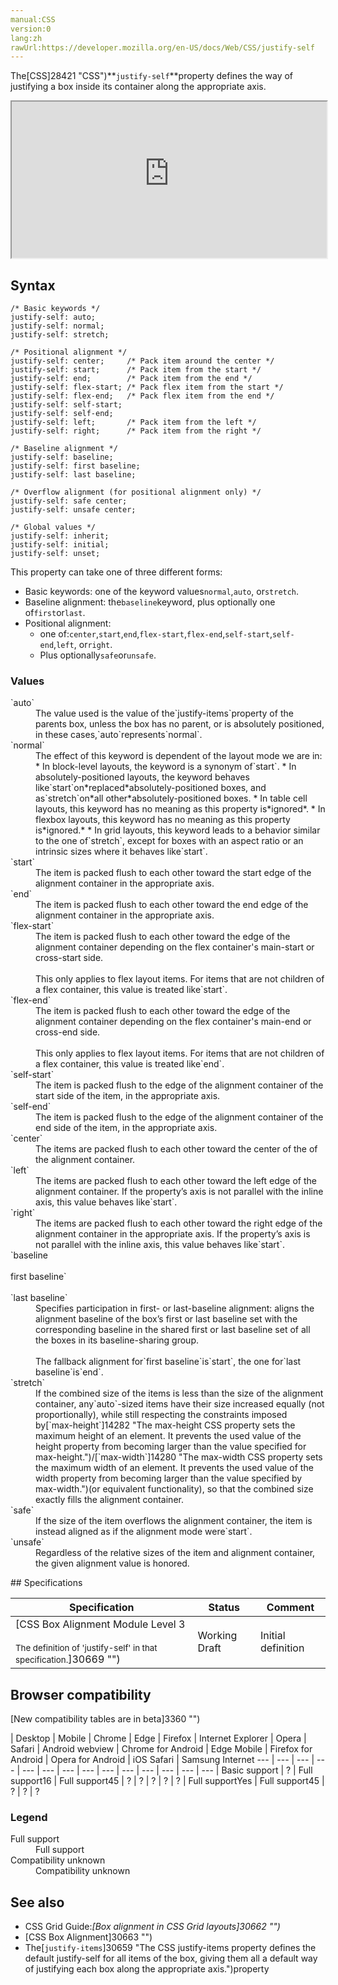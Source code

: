 ```yaml
---
manual:CSS
version:0
lang:zh
rawUrl:https://developer.mozilla.org/en-US/docs/Web/CSS/justify-self
---
```






The[CSS]28421 "CSS")**`justify-self`**property defines the way of justifying a box inside its container along the appropriate axis.

<iframe src='https://interactive-examples.mdn.mozilla.net/pages/css/justify-self.html' width='100%' height='250'></iframe>

## Syntax<a name="Syntax"></a>

```
/* Basic keywords */
justify-self: auto;
justify-self: normal;
justify-self: stretch;

/* Positional alignment */
justify-self: center;     /* Pack item around the center */
justify-self: start;      /* Pack item from the start */
justify-self: end;        /* Pack item from the end */
justify-self: flex-start; /* Pack flex item from the start */
justify-self: flex-end;   /* Pack flex item from the end */
justify-self: self-start;
justify-self: self-end;
justify-self: left;       /* Pack item from the left */
justify-self: right;      /* Pack item from the right */

/* Baseline alignment */
justify-self: baseline;
justify-self: first baseline;
justify-self: last baseline;

/* Overflow alignment (for positional alignment only) */
justify-self: safe center;
justify-self: unsafe center;

/* Global values */
justify-self: inherit;
justify-self: initial;
justify-self: unset;
```


This property can take one of three different forms:


* Basic keywords: one of the keyword values`normal`,`auto`, or`stretch`.
* Baseline alignment: the`baseline`keyword, plus optionally one of`first`or`last`.
* Positional alignment:
	* one of:`center`,`start`,`end`,`flex-start`,`flex-end`,`self-start`,`self-end`,`left`, or`right`.
	* Plus optionally`safe`or`unsafe`.

### Values<a name="Values"></a>
<dl><dt id=''>`auto`</dt><dd>The value used is the value of the`justify-items`property of the parents box, unless the box has no parent, or is absolutely positioned, in these cases,`auto`represents`normal`.</dd><dt id=''>`normal`</dt><dd>The effect of this keyword is dependent of the layout mode we are in:
* In block-level layouts, the keyword is a synonym of`start`.
* In absolutely-positioned layouts, the keyword behaves like`start`on*replaced*absolutely-positioned boxes, and as`stretch`on*all other*absolutely-positioned boxes.
* In table cell layouts, this keyword has no meaning as this property is*ignored*.
* In flexbox layouts, this keyword has no meaning as this property is*ignored.*
* In grid layouts, this keyword leads to a behavior similar to the one of`stretch`, except for boxes with an aspect ratio or an intrinsic sizes where it behaves like`start`.
</dd><dt id=''>`start`</dt><dd>The item is packed flush to each other toward the start edge of the alignment container in the appropriate axis.</dd><dt id=''>`end`</dt><dd>The item is packed flush to each other toward the end edge of the alignment container in the appropriate axis.</dd><dt id=''>`flex-start`</dt><dd>The item is packed flush to each other toward the edge of the alignment container depending on the flex container&#39;s main-start or cross-start side.<br></br>This only applies to flex layout items. For items that are not children of a flex container, this value is treated like`start`.</dd><dt id=''>`flex-end`</dt><dd>The item is packed flush to each other toward the edge of the alignment container depending on the flex container&#39;s main-end or cross-end side.<br></br>This only applies to flex layout items. For items that are not children of a flex container, this value is treated like`end`.</dd><dt id=''>`self-start`</dt><dd>The item is packed flush to the edge of the alignment container of the start side of the item, in the appropriate axis.</dd><dt id=''>`self-end`</dt><dd>The item is packed flush to the edge of the alignment container of the end side of the item, in the appropriate axis.</dd><dt id=''>`center`</dt><dd>The items are packed flush to each other toward the center of the of the alignment container.</dd><dt id=''>`left`</dt><dd>The items are packed flush to each other toward the left edge of the alignment container. If the property’s axis is not parallel with the inline axis, this value behaves like`start`.</dd><dt id=''>`right`</dt><dd>The items are packed flush to each other toward the right edge of the alignment container in the appropriate axis. If the property’s axis is not parallel with the inline axis, this value behaves like`start`.</dd><dt id=''>`baseline<br></br>first baseline`<br></br>`last baseline`</dt><dd>Specifies participation in first- or last-baseline alignment: aligns the alignment baseline of the box’s first or last baseline set with the corresponding baseline in the shared first or last baseline set of all the boxes in its baseline-sharing group.<br></br>The fallback alignment for`first baseline`is`start`, the one for`last baseline`is`end`.</dd><dt id=''>`stretch`</dt><dd>If the combined size of the items is less than the size of the alignment container, any`auto`-sized items have their size increased equally (not proportionally), while still respecting the constraints imposed by[`max-height`]14282 "The max-height CSS property sets the maximum height of an element. It prevents the used value of the height property from becoming larger than the value specified for max-height.")/[`max-width`]14280 "The max-width CSS property sets the maximum width of an element. It prevents the used value of the width property from becoming larger than the value specified by max-width.")(or equivalent functionality), so that the combined size exactly fills the alignment container.</dd><dt id=''>`safe`</dt><dd>If the size of the item overflows the alignment container, the item is instead aligned as if the alignment mode were`start`.</dd><dt id=''>`unsafe`</dt><dd>Regardless of the relative sizes of the item and alignment container, the given alignment value is honored.</dd></dl>
## Specifications<a name="Specifications"></a>

Specification | Status | Comment 
 ---  |  ---  |  ---  | 
[CSS Box Alignment Module Level 3<br></br><small>The definition of &#39;justify-self&#39; in that specification.</small>]30669 "") | Working Draft | Initial definition 


## Browser compatibility<a name="Browser_compatibility"></a>
[New compatibility tables are in beta<i></i>]3360 "")

 | <abbr>Desktop<i></i></abbr> | <abbr>Mobile<i></i></abbr> 
 | <abbr>Chrome<i></i></abbr> | <abbr>Edge<i></i></abbr> | <abbr>Firefox<i></i></abbr> | <abbr>Internet Explorer<i></i></abbr> | <abbr>Opera<i></i></abbr> | <abbr>Safari<i></i></abbr> | <abbr>Android webview<i></i></abbr> | <abbr>Chrome for Android<i></i></abbr> | <abbr>Edge Mobile<i></i></abbr> | <abbr>Firefox for Android<i></i></abbr> | <abbr>Opera for Android<i></i></abbr> | <abbr>iOS Safari<i></i></abbr> | <abbr>Samsung Internet<i></i></abbr> 
 ---  |  ---  |  ---  |  ---  |  ---  |  ---  |  ---  |  ---  |  ---  |  ---  |  ---  |  ---  |  ---  |  ---  | 
Basic support | <abbr>?</abbr> | <abbr>Full support</abbr>16 | <abbr>Full support</abbr>45 | <abbr>?</abbr> | <abbr>?</abbr> | <abbr>?</abbr> | <abbr>?</abbr> | <abbr>?</abbr> | <abbr>Full support</abbr>Yes | <abbr>Full support</abbr>45 | <abbr>?</abbr> | <abbr>?</abbr> | <abbr>?</abbr> 


### Legend<a name="Legend"></a>
<dl><dt id=''><abbr>Full support</abbr></dt><dd>Full support</dd><dt id=''><abbr>Compatibility unknown</abbr></dt><dd>Compatibility unknown</dd></dl>


## See also<a name="See_also"></a>

* CSS Grid Guide:*[Box alignment in CSS Grid layouts]30662 "")*
* [CSS Box Alignment]30663 "")
* The[`justify-items`]30659 "The CSS justify-items property defines the default justify-self for all items of the box, giving them all a default way of justifying each box along the appropriate axis.")property



